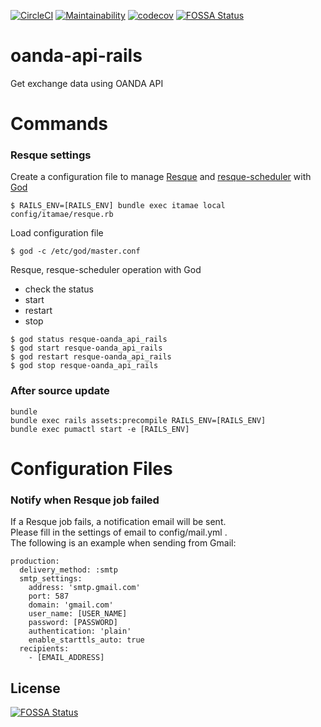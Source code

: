 [![CircleCI](https://circleci.com/gh/mishina2228/oanda-api-rails.svg?style=svg)](https://circleci.com/gh/mishina2228/oanda-api-rails)
[![Maintainability](https://api.codeclimate.com/v1/badges/b6b9044754816afc195c/maintainability)](https://codeclimate.com/github/mishina2228/oanda-api-rails/maintainability)
[![codecov](https://codecov.io/gh/mishina2228/oanda-api-rails/branch/master/graph/badge.svg)](https://codecov.io/gh/mishina2228/oanda-api-rails)
[![FOSSA Status](https://app.fossa.com/api/projects/git%2Bgithub.com%2Fmishina2228%2Foanda-api-rails.svg?type=shield)](https://app.fossa.com/projects/git%2Bgithub.com%2Fmishina2228%2Foanda-api-rails?ref=badge_shield)

# oanda-api-rails

Get exchange data using OANDA API

# Commands

### Resque settings

Create a configuration file to manage [Resque](https://github.com/resque/resque) and [resque-scheduler](https://github.com/resque/resque-scheduler) with [God](http://godrb.com/)
```
$ RAILS_ENV=[RAILS_ENV] bundle exec itamae local config/itamae/resque.rb
```

Load configuration file
```
$ god -c /etc/god/master.conf
```

Resque, resque-scheduler operation with God
* check the status
* start
* restart
* stop
```
$ god status resque-oanda_api_rails
$ god start resque-oanda_api_rails
$ god restart resque-oanda_api_rails
$ god stop resque-oanda_api_rails
```

### After source update

```
bundle
bundle exec rails assets:precompile RAILS_ENV=[RAILS_ENV]
bundle exec pumactl start -e [RAILS_ENV]
```

# Configuration Files

### Notify when Resque job failed

If a Resque job fails, a notification email will be sent.  
Please fill in the settings of email to config/mail.yml .  
The following is an example when sending from Gmail:

```
production:
  delivery_method: :smtp
  smtp_settings:
    address: 'smtp.gmail.com'
    port: 587
    domain: 'gmail.com'
    user_name: [USER_NAME]
    password: [PASSWORD]
    authentication: 'plain'
    enable_starttls_auto: true
  recipients:
    - [EMAIL_ADDRESS]
```


## License
[![FOSSA Status](https://app.fossa.com/api/projects/git%2Bgithub.com%2Fmishina2228%2Foanda-api-rails.svg?type=large)](https://app.fossa.com/projects/git%2Bgithub.com%2Fmishina2228%2Foanda-api-rails?ref=badge_large)
